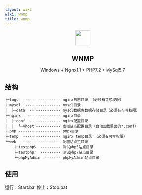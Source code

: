 ```yaml
---
layout: wiki
wiki: wnmp
title: wnmp
---
```


<p align="center" class="has-mb-6">
<img class="not-gallery-item" height="48" src="https://fastly.jsdelivr.net/gh/ivitan/Picture@master/imageslogo.svg">
<br>
<h2 align="center">WNMP</h2>
<p align="center">Windows + Nginx1.1 + PHP7.2 + MySql5.7</p>
</p>

## 结构
```
├─logs  ----------------- nginx日志目录 （必须有可写权限）
├─mysql  ---------------- mysql目录
│  ├─data  -------------- mysql数据库数据存储目录（必须有可写权限）
├─nginx   --------------- nginx目录
│  ├─conf  -------------- nginx配置目录
│  │  └─vhost ----------- 虚拟站点配置目录（自动加载里面的*.conf）
├─php ------------------- php7目录
├─temp  ----------------- nginx temp目录 （必须有可写权限）
└─web   ----------------- 配置站点主目录
    ├─testphp5  --------- 测试php5站点目录
    ├─testphp7  --------- 测试php7站点目录
    └─phpMyAdmin  ------- phpMyAdmin站点目录
```

## 使用
运行：Start.bat
停止：Stop.bat
